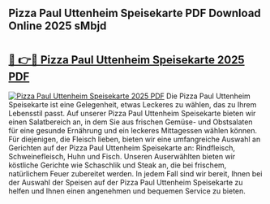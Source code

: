 ## Pizza Paul Uttenheim Speisekarte PDF Download Online 2025 sMbjd

# <h2><a href="http://gc8psc.nevu.top/?p=Pizza+Paul+Uttenheim+Speisekarte">🔗 👉🔴 Pizza Paul Uttenheim Speisekarte 2025 PDF</a></h2>

[![Pizza Paul Uttenheim Speisekarte 2025 PDF](https://i.imgur.com/dBaPXMq.png)](http://gc8psc.nevu.top/?p=Pizza+Paul+Uttenheim+Speisekarte)
Die Pizza Paul Uttenheim Speisekarte ist eine Gelegenheit, etwas Leckeres zu wählen, das zu Ihrem Lebensstil passt. Auf unserer Pizza Paul Uttenheim Speisekarte bieten wir einen Salatbereich an, in dem Sie aus frischen Gemüse- und Obstsalaten für eine gesunde Ernährung und ein leckeres Mittagessen wählen können. Für diejenigen, die Fleisch lieben, bieten wir eine umfangreiche Auswahl an Gerichten auf der Pizza Paul Uttenheim Speisekarte an: Rindfleisch, Schweinefleisch, Huhn und Fisch. Unseren Auserwählten bieten wir köstliche Gerichte wie Schaschlik und Steak an, die bei frischem, natürlichem Feuer zubereitet werden. In jedem Fall sind wir bereit, Ihnen bei der Auswahl der Speisen auf der Pizza Paul Uttenheim Speisekarte zu helfen und Ihnen einen angenehmen und bequemen Service zu bieten.

